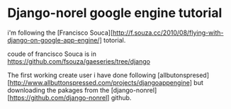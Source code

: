 Django-norel google engine tutorial
=============================

i'm following the [Francisco Souca][http://f.souza.cc/2010/08/flying-with-django-on-google-app-engine/] totorial.

coude of francisco Souca is in https://github.com/fsouza/gaeseries/tree/django

The first working create user i have done following [allbutonspresed][http://www.allbuttonspressed.com/projects/djangoappengine] but downloading the pakages from the [django-nonrel][https://github.com/django-nonrel] github.
